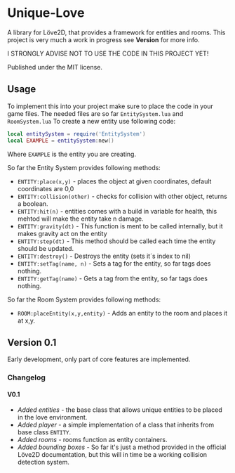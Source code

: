 # Unique-Love
A library for Löve2D, that provides a framework for entities and rooms. This project is very much a work in progress see **Version** for more info.

I STRONGLY ADVISE NOT TO USE THE CODE IN THIS PROJECT YET!

Published under the MIT license.


## Usage
To implement this into your project make sure to place the code in your game files. The needed files are so far `EntitySystem.lua` and `RoomSystem.lua`
To create a new entity use following code:

```lua
local entitySystem = require('EntitySystem')
local EXAMPLE = entitySystem:new()
```

Where `EXAMPLE` is the entity you are creating.

So far the Entity System provides following methods:
* `ENTITY:place(x,y)` - places the object at given coordinates, default coordinates are 0,0
* `ENTITY:collision(other)` - checks for collision with other object, returns a boolean.
* `ENTITY:hit(n)` - entities comes with a build in variable for health, this mehtod will make the entity take n damage.
* `ENTITY:gravity(dt)` - This function is ment to be called internally, but it makes gravity act on the entity
* `ENTITY:step(dt)` - This method should be called each time the entity should be updated.
* `ENTITY:destroy()` - Destroys the entity (sets it´s index to nil)
* `ENTITY:setTag(name, n)` - Sets a tag for the entity, so far tags does nothing.
* `ENTITY:getTag(name)` - Gets a tag from the entity, so far tags does nothing.

So far the Room System provides following methods:
* `ROOM:placeEntity(x,y,entity)` - Adds an entity to the room and places it at x,y.

## Version 0.1
Early development, only part of core features are implemented.

### Changelog

#### V0.1
- *Added entities* - the base class that allows unique entities to be placed in the love environment.
- *Added player* -  a simple implementation of a class that inherits from base class `ENTITY`.
- *Added rooms* - rooms function as entity containers.
- *Added bounding boxes* - So far it's just a method provided in the official Löve2D documentation, but this will in time be a working collision detection system.
